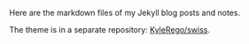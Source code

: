 Here are the markdown files of my Jekyll blog posts and notes.

The theme is in a separate repository: [KyleRego/swiss](https://github.com/KyleRego/swiss).
